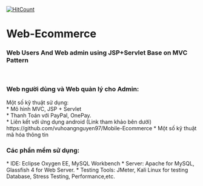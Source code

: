 [![HitCount](http://hits.dwyl.io/vuhoangnguyen97/Web-Ecommerce.svg)](http://hits.dwyl.io/vuhoangnguyen97/Web-Ecommerce)
# Web-Ecommerce
<h3> Web Users And Web admin using JSP+Servlet Base on MVC Pattern </h3>
<br/>
<h3>Web người dùng và Web quản lý cho Admin:</h3>
Một số kỹ thuật sử dụng: </br>
* Mô hình MVC, JSP + Servlet <br/>
* Thanh Toán với PayPal, OnePay. <br/>
* Liên kết với ứng dụng android (Link tham khảo bên dưới) <br/>
https://github.com/vuhoangnguyen97/Mobile-Ecommerce
* Một số kỹ thuật mã hóa thông tin <br/>

<h3> Các phần mềm sử dụng: </h3>
* IDE: Eclipse Oxygen EE, MySQL Workbench
* Server: Apache for MySQL, Glassfish 4 for Web Server.
* Testing Tools: JMeter, Kali Linux for testing Database, Stress Testing, Performance,etc.


